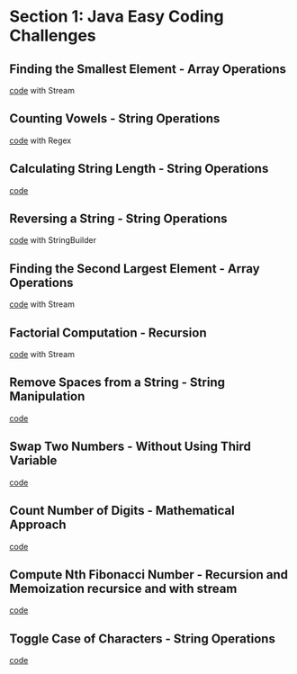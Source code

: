 # Section 1: Java Easy Coding Challenges

## Finding the Smallest Element - Array Operations

[code](Exercise001.java) with Stream

## Counting Vowels - String Operations

[code](Exercise002.java) with Regex

## Calculating String Length - String Operations

[code](Exercise003.java) 

## Reversing a String - String Operations

[code](Exercise004.java) with StringBuilder

## Finding the Second Largest Element - Array Operations

[code](Exercise005.java) with Stream

## Factorial Computation - Recursion

[code](Exercise006.java) with Stream

## Remove Spaces from a String - String Manipulation

[code](Exercise007.java)

## Swap Two Numbers - Without Using Third Variable

[code](Exercise008.java)

## Count Number of Digits - Mathematical Approach

[code](Exercise009.java)

## Compute Nth Fibonacci Number - Recursion and Memoization recursice and with stream

[code](Exercise010.java)

## Toggle Case of Characters - String Operations

[code](Exercise011.java)

